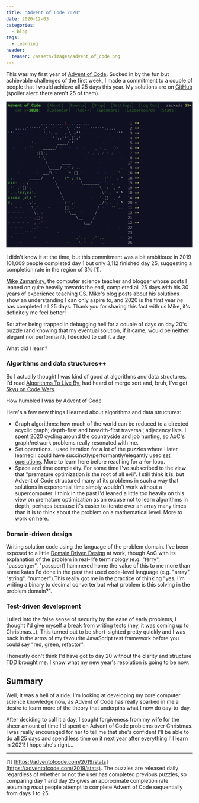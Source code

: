 ```yaml
---
title: "Advent of Code 2020"
date: 2020-12-03
categories:
  - blog
tags:
  - learning
header:
  teaser: /assets/images/advent_of_code.png
---
```


This was my first year of [Advent of Code](https://www.adventofcode.com). Sucked in by the fun but achievable challenges of the first week, I made a commitment to a couple of people that I would achieve all 25 days this year. My solutions are on [GitHub](https://github.com/zackads/advent_of_code) (spoiler alert: there aren't 25 of them).

![My Advent of Code 2020 score](assets/images/advent_of_code.png)

I didn't know it at the time, but this commitment was a bit ambitious: in 2019 101,009 people completed day 1 but only 3,112 finished day 25, suggesting a completion rate in the region of 3% [1].

[Mike Zamanksy](https://cestlaz.github.io/post/advent-2020-final-thoughts/), the computer science teacher and blogger whose posts I leaned on quite heavily towards the end, completed all 25 days with his 30 years of experience teaching CS. Mike's blog posts about his solutions show an understanding I can only aspire to, and 2020 is the first year _he_ has completed all 25 days. Thank you for sharing this fact with us Mike, it's definitely me feel better!

So: after being trapped in debugging hell for a couple of days on day 20's puzzle (and knowing that my eventual solution, if it came, would be neither elegant nor performant), I decided to call it a day.

What did I learn?

### Algorithms and data structures++

So I actually thought I was kind of good at algorithms and data structures. I'd read [Algorithms To Live By](https://www.waterstones.com/book/algorithms-to-live-by/brian-christian/tom-griffiths/9780007547999), had heard of merge sort and, bruh, I've got [5kyu on Code Wars](https://www.codewars.com/users/zackads).

How humbled I was by Advent of Code.

Here's a few new things I learned about algorithms and data structures:

- Graph algorithms: how much of the world can be reduced to a directed acyclic graph; depth-first and breadth-first traversal; adjacency lists. I spent 2020 cycling around the countryside and job hunting, so AoC's graph/network problems really resonated with me.
- Set operations. I used iteration for a lot of the puzzles where I later learned I could have succinctly/performantly/elegantly used [set operations](<https://en.wikipedia.org/wiki/Set_(mathematics)>). More to learn here before reaching for a `for` loop.
- Space and time complexity. For some time I've subscribed to the view that "premature optimization is the root of all evil". I still think it is, but Advent of Code structured many of its problems in such a way that solutions in exponential time simply wouldn't work without a supercomputer. I think in the past I'd leaned a little too heavily on this view on premature optimization as an excuse not to learn algorithms in depth, perhaps because it's easier to iterate over an array many times than it is to think about the problem on a mathematical level. More to work on here.

### Domain-driven design

Writing solution code using the language of the problem domain. I've been exposed to a little [Domain Driven Design](https://en.wikipedia.org/wiki/Domain-driven_design) at work, though AoC with its explanation of the problem in real-life terminology (e.g. "ferry", "passenger", "passport) hammered home the value of this to me more than some katas I'd done in the past that used code-level language (e.g. "array", "string", "number").This really got me in the practice of thinking "yes, I'm writing a binary to decimal converter but what problem is this solving in the problem domain?".

### Test-driven development

Lulled into the false sense of security by the ease of early problems, I thought I'd give myself a break from writing tests (hey, it was coming up to Christmas...). This turned out to be short-sighted pretty quickly and I was back in the arms of my favourite JavaScript test framework before you could say "red, green, refactor".

I honestly don't think I'd have got to day 20 without the clarity and structure TDD brought me. I know what my new year's resolution is going to be now.

## Summary

Well, it was a hell of a ride. I'm looking at developing my core computer science knowledge now, as Advent of Code has really sparked in me a desire to learn more of the theory that underpins what I now do day-to-day.

After deciding to call it a day, I sought forgiveness from my wife for the sheer amount of time I'd spent on Advent of Code problems over Christmas. I was really encouraged for her to tell me that she's confident I'll be able to do all 25 days and spend less time on it next year after everything I'll learn in 2021! I hope she's right...

---

[1] [https://adventofcode.com/2019/stats](https://adventofcode.com/2019/stats). The puzzles are released daily regardless of whether or not the user has completed previous puzzles, so comparing day 1 and day 25 gives an approximate completion rate assuming _most_ people attempt to complete Advent of Code sequentially from days 1 to 25.
